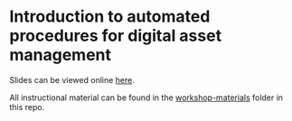# Introduction to automated procedures for digital asset management

Slides can be viewed online [here](https://docs.google.com/presentation/d/1Gv-25KIdMrKGfYLo1bifq3nmegJY-oEKxrYXAQm68dk/present?usp=sharing).

All instructional material can be found in the [workshop-materials](../workshop-materials) folder in this repo.
